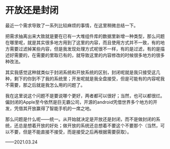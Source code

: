 # 开放还是封闭

最近一个需求导致了一系列比较麻烦的事情，在这里稍微总结一下。

把需求抽离出来大致就是要在已有一大堆组件库的数据里新增一种类型，那么问题在哪里呢，就是其实很多地方用到了这里的内容，而且使用方式并不一致，有的地方需要过滤掉某些内容，但是我发现处理方式呢很不一样，有的是过滤，有的是描述好需要的，在需要的里取已有的，就导致这里的内容修改的时候很多地方的很多种改法。

其实我感觉这种就类似于封闭系统和开放系统的区别，封闭呢就是我只接受这几种，剩下的你到不了我的系统里；开发呢就是我全盘接受，但是可能有的内容呢我不需要，那之后就是我怎么用的问题了。

我在这里说这个问题不是要说哪个更好，两者都可以很好；当然，也可以都很烂。偏封闭的Apple至今依然是巨无霸公司，开源的android凭借世界多个地方的开发，凭借其开放赢得了智能手机的一席之地。

那么问题是什么呢——统一。从开始就决定是开放还是封闭，而不是做封闭的系统，还总是想着开放的好处；做开放的系统还总想着不要这个不要那个（当然，可以不要，但是不能直接不接受，而是接受之后再根据需要获取）。

——2021.03.24
